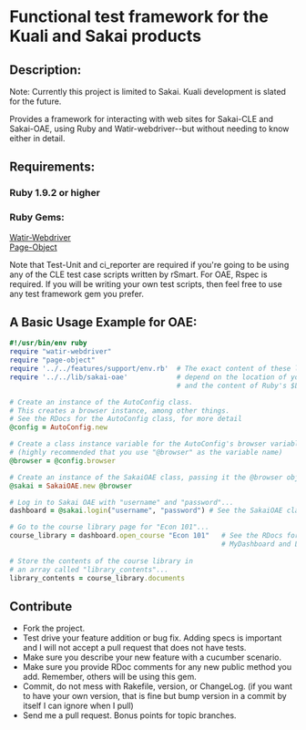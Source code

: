 # Functional test framework for the Kuali and Sakai products

## Description:

Note: Currently this project is limited to Sakai. Kuali development is slated for the future.

Provides a framework for interacting with web sites for Sakai-CLE and Sakai-OAE, using
Ruby and Watir-webdriver--but without needing to know either in detail.

## Requirements:

### Ruby 1.9.2 or higher

### Ruby Gems:
[Watir-Webdriver](http://www.watirwebdriver.com)  
[Page-Object](https://github.com/cheezy/page-object)
    
    
Note that Test-Unit and ci_reporter are required if you're going to be using any of the CLE
test case scripts written by rSmart. For OAE, Rspec is required. If you will be writing
your own test scripts, then feel free to use any test framework gem you prefer.

## A Basic Usage Example for OAE:

````ruby
#!/usr/bin/env ruby
require "watir-webdriver"
require "page-object"
require '../../features/support/env.rb'  # The exact content of these lines will
require '../../lib/sakai-oae'            # depend on the location of your test script
                                         # and the content of Ruby's $LOAD_PATH.

# Create an instance of the AutoConfig class.
# This creates a browser instance, among other things.
# See the RDocs for the AutoConfig class, for more detail
@config = AutoConfig.new

# Create a class instance variable for the AutoConfig's browser variable.
# (highly recommended that you use "@browser" as the variable name)
@browser = @config.browser

# Create an instance of the SakaiOAE class, passing it the @browser object...
@sakai = SakaiOAE.new @browser

# Log in to Sakai OAE with "username" and "password"...
dashboard = @sakai.login("username", "password") # See the SakaiOAE class in the RDocs.

# Go to the course library page for "Econ 101"...
course_library = dashboard.open_course "Econ 101"   # See the RDocs for info on the
                                                    # MyDashboard and Library classes.
                                                    
# Store the contents of the course library in
# an array called "library_contents"...
library_contents = course_library.documents
````

## Contribute

* Fork the project.
* Test drive your feature addition or bug fix. Adding specs is important and I will not accept a pull request that does not have tests.
* Make sure you describe your new feature with a cucumber scenario.
* Make sure you provide RDoc comments for any new public method you add. Remember, others will be using this gem.
* Commit, do not mess with Rakefile, version, or ChangeLog.
  (if you want to have your own version, that is fine but bump version in a commit by itself I can ignore when I pull)
* Send me a pull request. Bonus points for topic branches.
